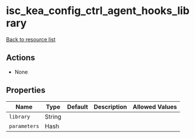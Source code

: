 # isc_kea_config_ctrl_agent_hooks_library

[Back to resource list](../README.md#resources)

## Actions

- None

## Properties

| Name         | Type   | Default | Description | Allowed Values |
| ------------ | ------ | ------- | ----------- | -------------- |
| `library`    | String |         |             |                |
| `parameters` | Hash   |         |             |                |
